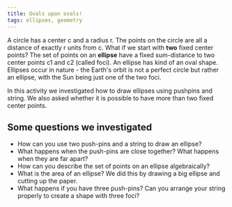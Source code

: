 ```yaml
---
title: Ovals upon ovals!
tags: ellipses, geometry
---
```


A circle has a center c and a radius r. The points on the circle are all a distance of exactly r units from c. What if we start with **two** fixed center points? The set of points on an **ellipse** have a fixed sum-distance to two center points c1 and c2 (called foci). An ellipse has kind of an oval shape. Ellipses occur in nature - the Earth's orbit is not a perfect circle but rather an ellipse, with the Sun being just one of the two foci.

In this activity we investigated how to draw ellipses using pushpins and string. We also asked whether it is possible to have more than two fixed center points.<!--more-->

<h2>Some questions we investigated</h2>
<ul>
<li>How can you use two push-pins and a string to draw an ellipse?</li>
<li>What happens when the push-pins are close together? What happens when they are far apart?</li>
<li>How can you describe the set of points on an ellipse algebraically?</li>
<li>What is the area of an ellipse? We did this by drawing a big ellipse and cutting up the paper.</li>
<li>What happens if you have three push-pins? Can you arrange your string properly to create a shape with three foci?</li>
</ul>
